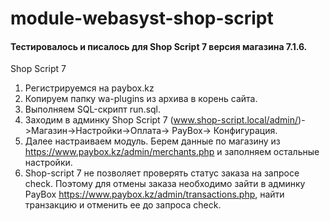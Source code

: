 # module-webasyst-shop-script

#### Тестировалось и писалось для Shop Script 7 версия магазина 7.1.6.
Shop Script 7

1. Регистрируемся на paybox.kz
2. Копируем папку wa-plugins из архива в корень сайта.
3. Выполняем SQL-скрипт run.sql.
2. Заходим в админку Shop Script 7 (www.shop-script.local/admin/)->Магазин->Настройки->Оплата-> PayBox-> Конфигурация.
3. Далее настраиваем модуль. Берем данные по магазину из https://www.paybox.kz/admin/merchants.php и заполняем остальные настройки.
4. Shop-script 7 не позволяет проверять статус заказа на запросе check. Поэтому для отмены заказа необходимо зайти в админку PayBox https://www.paybox.kz/admin/transactions.php, найти транзакцию и отменить ее до запроса check.
